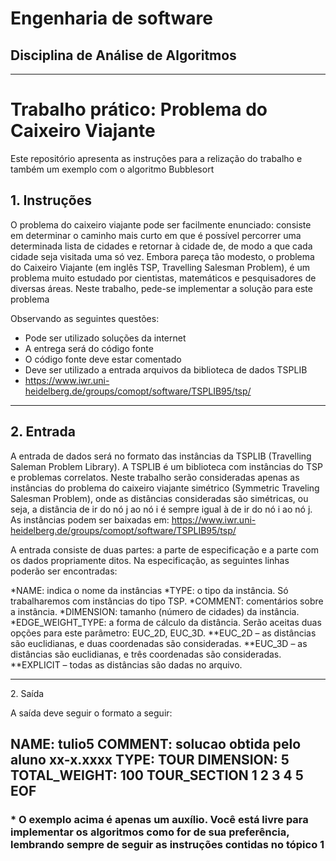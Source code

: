 # Engenharia de software
## Disciplina de Análise de Algoritmos
* * *

Trabalho prático: Problema do Caixeiro Viajante
==============================================
Este repositório apresenta as instruções para a relização do trabalho e também um exemplo com o algoritmo Bubblesort

1\. Instruções
--------------
O problema do caixeiro viajante pode ser facilmente enunciado: consiste em determinar o
caminho mais curto em que é possível percorrer uma determinada lista de cidades e retornar à
cidade de, de modo a que cada cidade seja visitada uma só vez.
Embora pareça tão modesto, o problema do Caixeiro Viajante (em inglês TSP, Travelling
Salesman Problem), é um problema muito estudado por cientistas, matemáticos e
pesquisadores de diversas áreas.
Neste trabalho, pede-se implementar a solução para este problema


Observando as seguintes questões:
* Pode ser utilizado soluções da internet
* A entrega será do código fonte
* O código fonte deve estar comentado
* Deve ser utilizado a entrada arquivos da biblioteca de dados TSPLIB
* https://www.iwr.uni-heidelberg.de/groups/comopt/software/TSPLIB95/tsp/
***
2\. Entrada
--------------
A entrada de dados será no formato das instâncias da TSPLIB (Travelling Saleman Problem
Library). A TSPLIB é um biblioteca com instâncias do TSP e problemas correlatos. Neste
trabalho serão consideradas apenas as instâncias do problema do caixeiro viajante simétrico
(Symmetric Traveling Salesman Problem), onde as distâncias consideradas são simétricas, ou
seja, a distância de ir do nó j ao nó i é sempre igual à de ir do nó i ao nó j. As instâncias podem
ser baixadas em:
 https://www.iwr.uni-heidelberg.de/groups/comopt/software/TSPLIB95/tsp/

 A entrada consiste de duas partes: a parte de especificação e a parte com os dados
propriamente ditos. Na especificação, as seguintes linhas poderão ser encontradas:

*NAME: indica o nome da instâncias
*TYPE: o tipo da instância. Só trabalharemos com instâncias do tipo TSP.
*COMMENT: comentários sobre a instância.
*DIMENSION: tamanho (número de cidades) da instância.
*EDGE_WEIGHT_TYPE: a forma de cálculo da distância. Serão aceitas duas opções para este parâmetro: EUC_2D, EUC_3D.
**EUC_2D – as distâncias são euclidianas, e duas coordenadas são consideradas.
**EUC_3D – as distâncias são euclidianas, e três coordenadas são consideradas.
**EXPLICIT – todas as distâncias são dadas no arquivo.


***
2\. Saída

A saída deve seguir o formato a seguir:

NAME: tulio5
COMMENT: solucao obtida pelo aluno xx-x.xxxx
TYPE: TOUR
DIMENSION: 5
TOTAL_WEIGHT: 100
TOUR_SECTION
1
2
3
4
5
EOF
--------------
   
### *   O exemplo acima é apenas um auxílio. Você está livre para implementar os algoritmos como for de sua preferência, lembrando sempre de seguir as instruções contidas no **tópico 1**